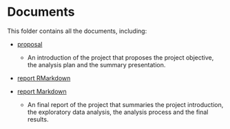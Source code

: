 # Documents

This folder contains all the documents, including:

+ [proposal](./proposal.md)
    - An introduction of the project that proposes the project objective, the analysis plan and the summary presentation.
  
+ [report RMarkdown](./Report.Rmd)
+ [report Markdown](./report.md)
    - An final report of the project that summaries the project introduction, the exploratory data analysis, the analysis process and the final results. 
